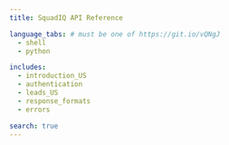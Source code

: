 ```yaml
---
title: SquadIQ API Reference

language_tabs: # must be one of https://git.io/vQNgJ
  - shell
  - python

includes:
  - introduction_US
  - authentication
  - leads_US
  - response_formats
  - errors

search: true
---
```


<script>
  window.location = "v4/in.html";
</script>
